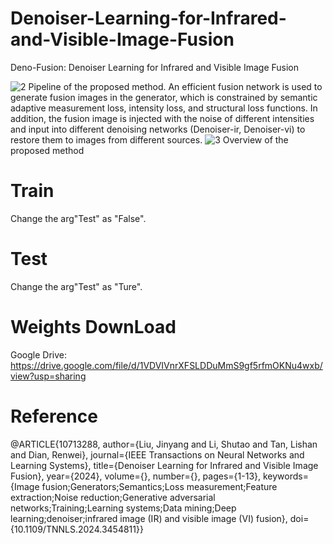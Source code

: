 # Denoiser-Learning-for-Infrared-and-Visible-Image-Fusion
Deno-Fusion: Denoiser Learning for Infrared and Visible Image Fusion

![2](https://github.com/user-attachments/assets/9dbd3c9d-be43-4725-a3b7-004b0bcf51c3)
Pipeline of the proposed method. An efficient fusion network is used to generate fusion images in the generator, which is constrained by semantic adaptive measurement loss, intensity loss, and structural loss functions. In addition, the fusion image is injected with the noise of different intensities and input into different denoising networks (Denoiser-ir, Denoiser-vi) to restore them to images from different sources.
![3](https://github.com/user-attachments/assets/5fda95cc-a6d1-4bb0-a1dc-33d08cd84b58)
Overview of the proposed method

# Train 
Change the arg"Test" as "False". 

# Test
Change the arg"Test" as "Ture". 

# Weights DownLoad 
Google Drive: https://drive.google.com/file/d/1VDVIVnrXFSLDDuMmS9gf5rfmOKNu4wxb/view?usp=sharing

# Reference
@ARTICLE{10713288,
  author={Liu, Jinyang and Li, Shutao and Tan, Lishan and Dian, Renwei},
  journal={IEEE Transactions on Neural Networks and Learning Systems}, 
  title={Denoiser Learning for Infrared and Visible Image Fusion}, 
  year={2024},
  volume={},
  number={},
  pages={1-13},
  keywords={Image fusion;Generators;Semantics;Loss measurement;Feature extraction;Noise reduction;Generative adversarial networks;Training;Learning systems;Data mining;Deep learning;denoiser;infrared image (IR) and visible image (VI) fusion},
  doi={10.1109/TNNLS.2024.3454811}}
